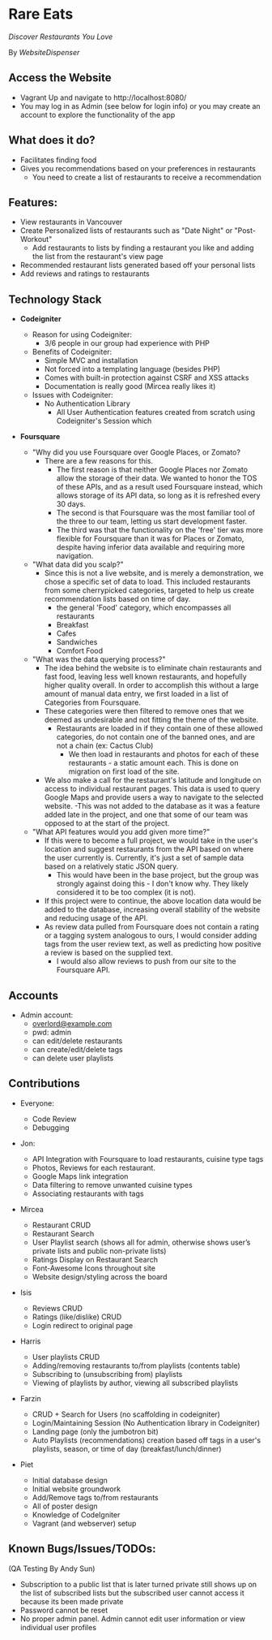 # Rare Eats

_Discover Restaurants You Love_

By _WebsiteDispenser_

## Access the Website

- Vagrant Up and navigate to http://localhost:8080/
- You may log in as Admin (see below for login info) or you may create an account to explore the functionality of the app

## What does it do?

- Facilitates finding food
- Gives you recommendations based on your preferences in restaurants
    - You need to create a list of restaurants to receive a recommendation

## Features:

- View restaurants in Vancouver
- Create Personalized lists of restaurants such as "Date Night" or "Post-Workout"
    - Add restaurants to lists by finding a restaurant you like and adding the list from the restaurant's view page
- Recommended restaurant lists generated based off your personal lists
- Add reviews and ratings to restaurants

## Technology Stack

- **Codeigniter**
    - Reason for using Codeigniter:
        - 3/6 people in our group had experience with PHP
    - Benefits of Codeigniter:
        - Simple MVC and installation
        - Not forced into a templating language (besides PHP)
        - Comes with built-in protection against CSRF and XSS attacks
        - Documentation is really good (Mircea really likes it)
    - Issues with Codeigniter:
        - No Authentication Library
            - All User Authentication features created from scratch using Codeigniter's Session which

- **Foursquare**
    - "Why did you use Foursquare over Google Places, or Zomato?
        - There are a few reasons for this.
            - The first reason is that neither Google Places nor Zomato allow the storage of their data.  We wanted to honor the TOS of these APIs, and as a result used Foursquare instead, which allows storage of its API data, so long as it is refreshed every 30 days.
            - The second is that Foursquare was the most familiar tool of the three to our team, letting us start development faster.
            - The third was that the functionality on the 'free' tier was more flexible for Foursquare than it was for Places or Zomato, despite having inferior data available and requiring more navigation.
    - "What data did you scalp?"
        - Since this is not a live website, and is merely a demonstration, we chose a specific set of data to load.  This included restaurants from some cherrypicked categories, targeted to help us create recommendation lists based on time of day.
            - the general 'Food' category, which encompasses all restaurants
            - Breakfast
            - Cafes
            - Sandwiches
            - Comfort Food
    - "What was the data querying process?"
        - The idea behind the website is to eliminate chain restaurants and fast food, leaving less well known restaurants, and hopefully higher quality overall.  In order to accomplish this without a large amount of manual data entry, we first loaded in a list of Categories from Foursquare.
        - These categories were then filtered to remove ones that we deemed as undesirable and not fitting the theme of the website.
            - Restaurants are loaded in if they contain one of these allowed categories, do not contain one of the banned ones, and are not a chain (ex: Cactus Club)
                - We then load in restaurants and photos for each of these restaurants - a static amount each.  This is done on migration on first load of the site.
        - We also make a call for the restaurant's latitude and longitude on access to individual restaurant pages.  This data is used to query Google Maps and provide users a way to navigate to the selected website.
            -This was not added to the database as it was a feature added late in the project, and one that some of our team was opposed to at the start of the project.
    - "What API features would you add given more time?"
        - If this were to become a full project, we would take in the user's location and suggest restaurants from the API based on where the user currently is.  Currently, it's just a set of sample data based on a relatively static JSON query.
            - This would have been in the base project, but the group was strongly against doing this - I don't know why.  They likely considered it to be too complex (it is not).
        - If this project were to continue, the above location data would be added to the database, increasing overall stability of the website and reducing usage of the API.
        - As review data pulled from Foursquare does not contain a rating or a tagging system analogous to ours, I would consider adding tags from the user review text, as well as predicting how positive a review is based on the supplied text.
            - I would also allow reviews to push from our site to the Foursquare API.

## Accounts

- Admin account:
    - overlord@example.com
    - pwd: admin
    - can edit/delete restaurants
    - can create/edit/delete tags
    - can delete user playlists

## Contributions

- Everyone:
    - Code Review
    - Debugging

- Jon:
    - API Integration with Foursquare to load restaurants, cuisine type tags
    - Photos, Reviews for each restaurant.
    - Google Maps link integration
    - Data filtering to remove unwanted cuisine types
    - Associating restaurants with tags

- Mircea
    - Restaurant CRUD
    - Restaurant Search
    - User Playlist search (shows all for admin, otherwise shows user’s private lists and public non-private lists)
    - Ratings Display on Restaurant Search
    - Font-Awesome Icons throughout site
    - Website design/styling across the board

- Isis
    - Reviews CRUD
    - Ratings (like/dislike) CRUD
    - Login redirect to original page

- Harris
    - User playlists CRUD
    - Adding/removing restaurants to/from playlists (contents table)
    - Subscribing to (unsubscribing from) playlists
    - Viewing of playlists by author, viewing all subscribed playlists

- Farzin
    - CRUD + Search for Users (no scaffolding in codeigniter)
    - Login/Maintaining Session (No Authentication library in Codeigniter)
    - Landing page (only the jumbotron bit)
    - Auto Playlists (recommendations) creation based off tags in a user's playlists, season, or time of day (breakfast/lunch/dinner)

- Piet
    - Initial database design
    - Initial website groundwork
    - Add/Remove tags to/from restaurants
    - All of poster design
    - Knowledge of CodeIgniter
    - Vagrant (and webserver) setup

## Known Bugs/Issues/TODOs:

(QA Testing By Andy Sun)
- Subscription to a public list that is later turned private still shows up on the list of subscribed lists but the subscribed user cannot access it because its been made private
- Password cannot be reset
- No proper admin panel. Admin cannot edit user information or view individual user profiles
